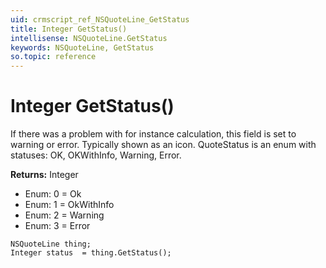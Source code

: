 ```yaml
---
uid: crmscript_ref_NSQuoteLine_GetStatus
title: Integer GetStatus()
intellisense: NSQuoteLine.GetStatus
keywords: NSQuoteLine, GetStatus
so.topic: reference
---
```


# Integer GetStatus()

If there was a problem with for instance calculation, this field is set to warning or error. Typically shown as an icon. QuoteStatus is an enum with statuses: OK, OKWithInfo, Warning, Error.

**Returns:** Integer

* Enum: 0 = Ok
* Enum: 1 = OkWithInfo
* Enum: 2 = Warning
* Enum: 3 = Error

```crmscript
NSQuoteLine thing;
Integer status  = thing.GetStatus();
```

